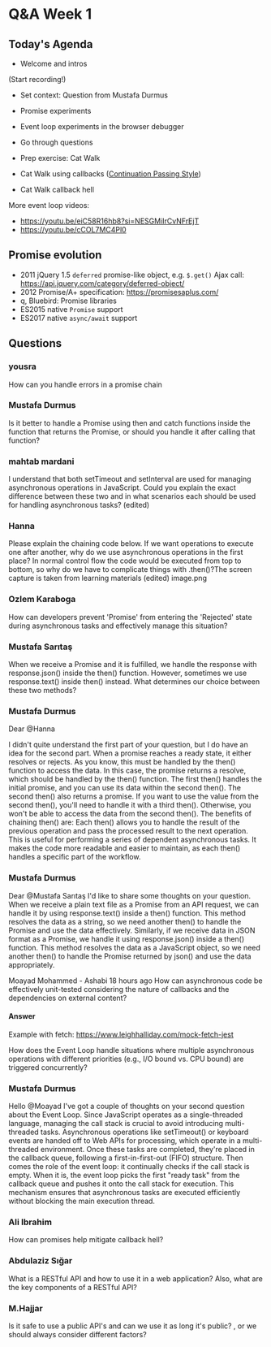 <!-- cSpell:disable -->

# Q&A Week 1

## Today's Agenda

- Welcome and intros

(Start recording!)

- Set context: Question from Mustafa Durmus

- Promise experiments

- Event loop experiments in the browser debugger

- Go through questions

- Prep exercise: Cat Walk

- Cat Walk using callbacks ([Continuation Passing Style](https://bessiambre.medium.com/continuation-passing-style-patterns-for-javascript-5528449d3070))

- Cat Walk callback hell

More event loop videos:

- <https://youtu.be/eiC58R16hb8?si=NESGMiIrCvNFrEjT>
- <https://youtu.be/cCOL7MC4Pl0>

## Promise evolution

- 2011 jQuery 1.5 `deferred` promise-like object, e.g. `$.get()` Ajax call: <https://api.jquery.com/category/deferred-object/>
- 2012 Promise/A+ specification: <https://promisesaplus.com/>
- q, Bluebird: Promise libraries
- ES2015 native `Promise` support
- ES2017 native `async/await` support

## Questions

### yousra

How can you handle errors in a promise chain

### Mustafa Durmus

Is it better to handle a Promise using then and catch functions inside the function that returns the Promise, or should you handle it after calling that function?

### mahtab mardani

I understand that both setTimeout and setInterval are used for managing asynchronous operations in JavaScript. Could you explain the exact difference between these two and in what scenarios each should be used for handling asynchronous tasks? (edited)

### Hanna

Please explain the chaining code below. If we want operations to execute one after another, why do we use asynchronous operations in the first place? In normal control flow the code would be executed from top to bottom, so why do we have to complicate things with .then()?The screen capture is taken from learning materials (edited)
image.png

### Ozlem Karaboga

How can developers prevent 'Promise' from entering the 'Rejected' state during asynchronous tasks and effectively manage this situation?

### Mustafa Sarıtaş

When we receive a Promise and it is fulfilled, we handle the response with response.json() inside the then() function. However, sometimes we use response.text() inside then() instead. What determines our choice between these two methods?

### Mustafa Durmus

Dear
@Hanna

I didn't quite understand the first part of your question, but I do have an idea for the second part. When a promise reaches a ready state, it either resolves or rejects. As you know, this must be handled by the then() function to access the data. In this case, the promise returns a resolve, which should be handled by the then() function.
The first then() handles the initial promise, and you can use its data within the second then(). The second then() also returns a promise. If you want to use the value from the second then(), you'll need to handle it with a third then(). Otherwise, you won't be able to access the data from the second then().
The benefits of chaining then() are:
Each then() allows you to handle the result of the previous operation and pass the processed result to the next operation. This is useful for performing a series of dependent asynchronous tasks.
It makes the code more readable and easier to maintain, as each then() handles a specific part of the workflow.

### Mustafa Durmus

Dear
@Mustafa Sarıtaş
I'd like to share some thoughts on your question. When we receive a plain text file as a Promise<Response> from an API request, we can handle it by using response.text() inside a then() function. This method resolves the data as a string, so we need another then() to handle the Promise<String> and use the data effectively.
Similarly, if we receive data in JSON format as a Promise<Response>, we handle it using response.json() inside a then() function. This method resolves the data as a JavaScript object, so we need another then() to handle the Promise<any> returned by json() and use the data appropriately.

Moayad Mohammed - Ashabi
18 hours ago
How can asynchronous code be effectively unit-tested considering the nature of callbacks and the dependencies on external content?

#### Answer

Example with fetch: <https://www.leighhalliday.com/mock-fetch-jest>

How does the Event Loop handle situations where multiple asynchronous operations with different priorities (e.g., I/O bound vs. CPU bound) are triggered concurrently?

### Mustafa Durmus

Hello
@Moayad
I've got a couple of thoughts on your second question about the Event Loop. Since JavaScript operates as a single-threaded language, managing the call stack is crucial to avoid introducing multi-threaded tasks. Asynchronous operations like setTimeout() or keyboard events are handed off to Web APIs for processing, which operate in a multi-threaded environment. Once these tasks are completed, they're placed in the callback queue, following a first-in-first-out (FIFO) structure.
Then comes the role of the event loop: it continually checks if the call stack is empty. When it is, the event loop picks the first "ready task" from the callback queue and pushes it onto the call stack for execution.
This mechanism ensures that asynchronous tasks are executed efficiently without blocking the main execution thread.

### Ali Ibrahim

How can promises help mitigate callback hell?

### Abdulaziz Sığar

What is a RESTful API and how to use it in a web application? Also, what are the key components of a RESTful API?

### M.​Hajjar

Is it safe to use a public API's and can we use it as long it's public? , or we should always consider different factors?
